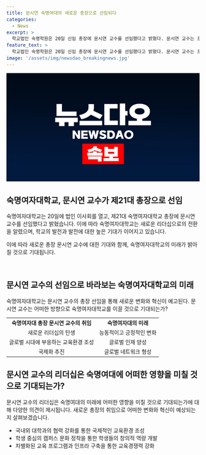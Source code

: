 ```yaml
---
title: 문시연 숙명여대의 새로운 총장으로 선임되다
categories:
  - News
excerpt: >
  학교법인 숙명학원은 20일 신임 총장에 문시연 교수를 선임했다고 밝혔다. 문시연 교수는 프랑스 언어·문화학과 교수로 활동하며, 숙명여대의 발전을 위해 노력할 예정이다.
feature_text: >
  학교법인 숙명학원은 20일 신임 총장에 문시연 교수를 선임했다고 밝혔다. 문시연 교수는 프랑스 언어·문화학과 교수로 활동하며, 숙명여대의 발전을 위해 노력할 예정이다.
image: '/assets/img/newsdao_breakingnews.jpg'
---
```


<p><img src="/assets/img/newsdao_breakingnews.jpg" alt="pcversion 속보" /></p>

<h2 data-ke-size="size26">숙명여자대학교, 문시연 교수가 제21대 총장으로 선임</h2>

<p data-ke-size="size16">숙명여자대학교는 20일에 법인 이사회를 열고, 제21대 숙명여자대학교 총장에 문시연 교수를 선임했다고 밝혔습니다. 이에 따라 숙명여자대학교는 새로운 리더십으로의 전환을 알렸으며, 학교의 발전과 발전에 대한 높은 기대가 이어지고 있습니다.</p>

<p data-ke-size="size16">이에 따라 새로운 총장 문시연 교수에 대한 기대와 함께, 숙명여자대학교의 미래가 밝아질 것으로 기대됩니다.</p>

<p data-ke-size="size16">&nbsp;</p>

<h2 data-ke-size="size26">문시연 교수의 선임으로 바라보는 숙명여자대학교의 미래</h2>

<p data-ke-size="size16">숙명여자대학교는 문시연 교수의 총장 선임을 통해 새로운 변화와 혁신이 예고된다. 문시연 교수는 어떠한 방향으로 숙명여자대학교를 이끌 것으로 기대되는가?</p>

<table>
    <tr>
        <td style="text-align: center; height: 17px;"><b>숙명여자대 총장 문시연 교수의 취임</b></td>
        <td style="text-align: center; height: 17px;"><b>숙명여자대의 미래</b></td>
    </tr>
    <tr>
        <td style="text-align: center;">새로운 리더십의 탄생</td>
        <td style="text-align: center;">능동적이고 긍정적인 변화</td>
    </tr>
    <tr>
        <td style="text-align: center;">글로벌 시대에 부응하는 교육환경 조성</td>
        <td style="text-align: center;">글로벌 인재 양성</td>
    </tr>
    <tr>
        <td style="text-align: center;">국제화 추진</td>
        <td style="text-align: center;">글로벌 네트워크 형성</td>
    </tr>
</table>

<h2 data-ke-size="size26">문시연 교수의 리더십은 숙명여대에 어떠한 영향을 미칠 것으로 기대되는가?</h2>

<p data-ke-size="size16">문시연 교수의 리더십은 숙명여대의 미래에 어떠한 영향을 미칠 것으로 기대되는가에 대해 다양한 의견이 제시됩니다. 새로운 총장의 취임으로 어떠한 변화와 혁신이 예상되는지 살펴보겠습니다.</p>

<ul>
    <li>국내외 대학과의 협력 강화를 통한 국제적인 교육환경 조성</li>
    <li>학생 중심의 캠퍼스 문화 정착을 통한 학생들의 창의적 역량 개발</li>
    <li>차별화된 교육 프로그램과 인프라 구축을 통한 교육경쟁력 강화</li>
</ul>

<p data-ke-size="size16">&nbsp;</p>

